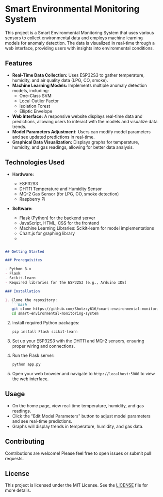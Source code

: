 # Smart Environmental Monitoring System

This project is a Smart Environmental Monitoring System that uses various sensors to collect environmental data and employs machine learning models for anomaly detection. The data is visualized in real-time through a web interface, providing users with insights into environmental conditions.

## Features

- **Real-Time Data Collection:** Uses ESP32S3 to gather temperature, humidity, and air quality data (LPG, CO, smoke).
- **Machine Learning Models:** Implements multiple anomaly detection models, including:
  - One-Class SVM
  - Local Outlier Factor
  - Isolation Forest
  - Elliptic Envelope
- **Web Interface:** A responsive website displays real-time data and predictions, allowing users to interact with the models and visualize data trends.
- **Model Parameters Adjustment:** Users can modify model parameters and see updated predictions in real-time.
- **Graphical Data Visualization:** Displays graphs for temperature, humidity, and gas readings, allowing for better data analysis.

## Technologies Used

- **Hardware:**
  - ESP32S3
  - DHT11 Temperature and Humidity Sensor
  - MQ-2 Gas Sensor (for LPG, CO, smoke detection)
  - Raspberry Pi

- **Software:**
  - Flask (Python) for the backend server
  - JavaScript, HTML, CSS for the frontend
  - Machine Learning Libraries: Scikit-learn for model implementations
  - Chart.js for graphing library
  - 
```markdown

## Getting Started

### Prerequisites

- Python 3.x
- Flask
- Scikit-learn
- Required libraries for the ESP32S3 (e.g., Arduino IDE)

### Installation

1. Clone the repository:
   ```bash
   git clone https://github.com/Shotzzy616/smart-environmental-monitoring-system.git
   cd smart-environmental-monitoring-system
   ```

2. Install required Python packages:
   ```bash
   pip install Flask scikit-learn
   ```

3. Set up your ESP32S3 with the DHT11 and MQ-2 sensors, ensuring proper wiring and connections.

4. Run the Flask server:
   ```bash
   python app.py
   ```

5. Open your web browser and navigate to `http://localhost:5000` to view the web interface.

## Usage

- On the home page, view real-time temperature, humidity, and gas readings.
- Click the "Edit Model Parameters" button to adjust model parameters and see real-time predictions.
- Graphs will display trends in temperature, humidity, and gas data.

## Contributing

Contributions are welcome! Please feel free to open issues or submit pull requests.

## License

This project is licensed under the MIT License. See the [LICENSE](LICENSE) file for more details.
